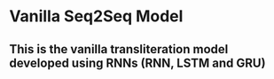 # Vanilla Seq2Seq Model
## This is the vanilla transliteration model developed using RNNs (RNN, LSTM and GRU)
